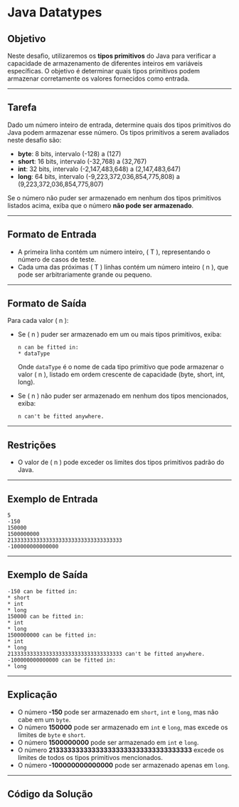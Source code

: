 

# Java Datatypes

## Objetivo

Neste desafio, utilizaremos os **tipos primitivos** do Java para verificar a capacidade de armazenamento de diferentes inteiros em variáveis específicas. O objetivo é determinar quais tipos primitivos podem armazenar corretamente os valores fornecidos como entrada.

---

## Tarefa

Dado um número inteiro de entrada, determine quais dos tipos primitivos do Java podem armazenar esse número. Os tipos primitivos a serem avaliados neste desafio são:

- **byte**: 8 bits, intervalo \(-128\) a \(127\)
- **short**: 16 bits, intervalo \(-32,768\) a \(32,767\)
- **int**: 32 bits, intervalo \(-2,147,483,648\) a \(2,147,483,647\)
- **long**: 64 bits, intervalo \(-9,223,372,036,854,775,808\) a \(9,223,372,036,854,775,807\)

Se o número não puder ser armazenado em nenhum dos tipos primitivos listados acima, exiba que o número **não pode ser armazenado**.

---

## Formato de Entrada

- A primeira linha contém um número inteiro, \( T \), representando o número de casos de teste.
- Cada uma das próximas \( T \) linhas contém um número inteiro \( n \), que pode ser arbitrariamente grande ou pequeno.

---

## Formato de Saída

Para cada valor \( n \):

- Se \( n \) puder ser armazenado em um ou mais tipos primitivos, exiba:
  ```plaintext
  n can be fitted in:
  * dataType
  ```
  Onde `dataType` é o nome de cada tipo primitivo que pode armazenar o valor \( n \), listado em ordem crescente de capacidade (byte, short, int, long).

- Se \( n \) não puder ser armazenado em nenhum dos tipos mencionados, exiba:
  ```plaintext
  n can't be fitted anywhere.
  ```

---

## Restrições

- O valor de \( n \) pode exceder os limites dos tipos primitivos padrão do Java.

---

## Exemplo de Entrada

```plaintext
5
-150
150000
1500000000
213333333333333333333333333333333333
-100000000000000
```

---

## Exemplo de Saída

```plaintext
-150 can be fitted in:
* short
* int
* long
150000 can be fitted in:
* int
* long
1500000000 can be fitted in:
* int
* long
213333333333333333333333333333333333 can't be fitted anywhere.
-100000000000000 can be fitted in:
* long
```

---

## Explicação

- O número **-150** pode ser armazenado em `short`, `int` e `long`, mas não cabe em um `byte`.
- O número **150000** pode ser armazenado em `int` e `long`, mas excede os limites de `byte` e `short`.
- O número **1500000000** pode ser armazenado em `int` e `long`.
- O número **213333333333333333333333333333333333** excede os limites de todos os tipos primitivos mencionados.
- O número **-100000000000000** pode ser armazenado apenas em `long`.

---

## Código da Solução